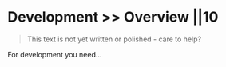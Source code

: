 # Development >> Overview ||10

> This text is not yet written or polished - care to help?

For development you need...

